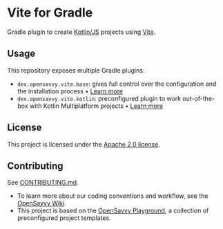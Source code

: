 # Vite for Gradle

Gradle plugin to create [Kotlin/JS](https://kotlinlang.org/docs/js-overview.html) projects using [Vite](https://vitejs.dev/).

## Usage

This repository exposes multiple Gradle plugins:
- `dev.opensavvy.vite.base`: gives full control over the configuration and the installation process • [Learn more](https://opensavvy.gitlab.io/automation/kotlin-vite/api-docs/vite-base/index.html)
- `dev.opensavvy.vite.kotlin`: preconfigured plugin to work out-of-the-box with Kotlin Multiplatform projects • [Learn more](https://opensavvy.gitlab.io/kotlin-vite/automation/api-docs/vite-kotlin/index.html)

## License

This project is licensed under the [Apache 2.0 license](LICENSE).

## Contributing

See [CONTRIBUTING.md](CONTRIBUTING.md).
- To learn more about our coding conventions and workflow, see the [OpenSavvy Wiki](https://gitlab.com/opensavvy/wiki/-/blob/main/README.md#wiki).
- This project is based on the [OpenSavvy Playground](docs/playground/README.md), a collection of preconfigured project templates.
